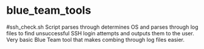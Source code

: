 # blue_team_tools

#ssh_check.sh
Script parses through determines OS and parses through log files to find unsuccessful
SSH login attempts and outputs them to the user. Very basic Blue Team tool that makes
combing through log files easier. 
